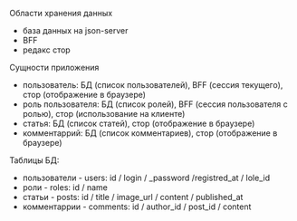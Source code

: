 Области хранения данных

-   база данных на json-server
-   BFF
-   редакс стор

Сущности приложения

-   пользователь: БД (список пользователей), BFF (сессия текущего), стор (отображение в браузере)
-   роль пользователя: БД (список ролей), BFF (сессия пользователя с ролью), стор (использование на клиенте)
-   статья: БД (список статей), стор (отображение в браузере)
-   комментаррий: БД (список комментариев), стор (отображение в браузере)

Таблицы БД:

-   пользователи - users: id / login / \_password /registred_at / lole_id
-   роли - roles: id / name
-   статьи - posts: id / title / image_url / content / published_at
-   комментаррии - comments: id / author_id / post_id / content
